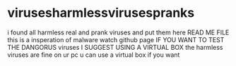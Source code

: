 # virusesharmlessvirusespranks
i found all harmless real and prank viruses and put them here READ ME FILE this is a insperation of malware watch github page
IF YOU WANT TO TEST THE DANGORUS viruses I SUGGEST USING A VIRTUAL BOX 
the harmless viruses are fine on ur pc u can use a virtual box if you want
